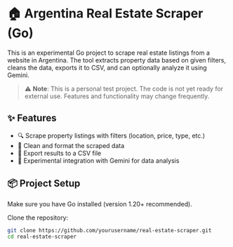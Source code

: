 # 🏠 Argentina Real Estate Scraper (Go)

This is an experimental Go project to scrape real estate listings from a website in Argentina. The tool extracts property data based on given filters, cleans the data, exports it to CSV, and can optionally analyze it using Gemini.

> ⚠️ **Note**: This is a personal test project. The code is not yet ready for external use. Features and functionality may change frequently.

## ✨ Features

- 🔍 Scrape property listings with filters (location, price, type, etc.)
- 🧼 Clean and format the scraped data
- 📁 Export results to a CSV file
- 🤖 Experimental integration with Gemini for data analysis

## 📦 Project Setup

Make sure you have Go installed (version 1.20+ recommended).

Clone the repository:

```bash
git clone https://github.com/yourusername/real-estate-scraper.git
cd real-estate-scraper
